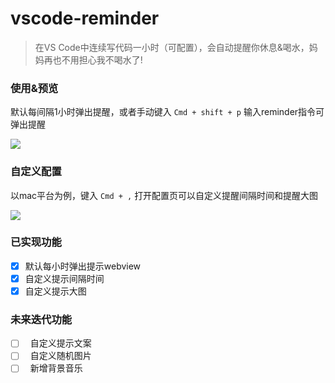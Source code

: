 # vscode-reminder

> 在VS Code中连续写代码一小时（可配置），会自动提醒你休息&喝水，妈妈再也不用担心我不喝水了!

### 使用&预览

默认每间隔1小时弹出提醒，或者手动键入 `Cmd + shift + p` 输入reminder指令可弹出提醒

![](https://ryan-1259122085.cos.ap-shanghai.myqcloud.com/review.png)

### 自定义配置

以mac平台为例，键入 `Cmd + ,` 打开配置页可以自定义提醒间隔时间和提醒大图

![](https://ryan-1259122085.cos.ap-shanghai.myqcloud.com/setting.png)

### 已实现功能
- [x]   默认每小时弹出提示webview
- [x]   自定义提示间隔时间
- [x]   自定义提示大图

### 未来迭代功能
- [ ]   自定义提示文案
- [ ]   自定义随机图片
- [ ]   新增背景音乐